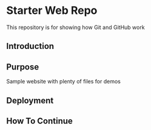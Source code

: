 # Starter Web Repo

This repository is for showing how Git and GitHub work

## Introduction

## Purpose

Sample website with plenty of files for demos

## Deployment

## How To Continue